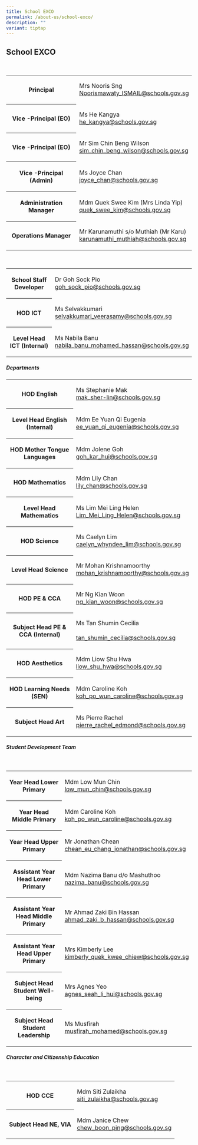 ```yaml
---
title: School EXCO
permalink: /about-us/school-exco/
description: ""
variant: tiptap
---
```

<h2><strong>School EXCO</strong></h2><p><br></p><table><tbody><tr><th rowspan="1" colspan="1"><p>Principal<br></p></th><td rowspan="1" colspan="1"><p>Mrs Nooris Sng<br><a href="mailto:Noorismawaty_ISMAIL@schools.gov.sg" rel="noopener noreferrer nofollow" target="_blank">Noorismawaty_ISMAIL@schools.gov.sg</a><br></p></td></tr><tr><th rowspan="1" colspan="1"><p>Vice -Principal (EO)</p></th><td rowspan="1" colspan="1"><p>Ms He Kangya<br><a href="mailto:he_kangya@schools.gov.sg" rel="noopener noreferrer nofollow" target="_blank">he_kangya@schools.gov.sg</a><br></p></td></tr><tr><th rowspan="1" colspan="1"><p>Vice -Principal (EO)</p></th><td rowspan="1" colspan="1"><p>Mr Sim Chin Beng Wilson<br><a href="mailto:sim_chin_beng_wilson@schools.gov.sg" rel="noopener noreferrer nofollow" target="_blank">sim_chin_beng_wilson@schools.gov.sg</a></p></td></tr><tr><th rowspan="1" colspan="1"><p>Vice -Principal (Admin)<br></p></th><td rowspan="1" colspan="1"><p>Ms Joyce Chan<br><a href="mailto:joyce_chan@schools.gov.sg" rel="noopener noreferrer nofollow" target="_blank">joyce_chan@schools.gov.sg</a><br></p></td></tr><tr><th rowspan="1" colspan="1"><p>Administration Manager</p></th><td rowspan="1" colspan="1"><p>Mdm Quek Swee Kim (Mrs Linda Yip)<br><a href="mailto:quek_swee_kim@schools.gov.sg" rel="noopener noreferrer nofollow" target="_blank">quek_swee_kim@schools.gov.sg</a><br></p></td></tr><tr><th rowspan="1" colspan="1"><p>Operations Manager</p></th><td rowspan="1" colspan="1"><p>Mr Karunamuthi s/o Muthiah (Mr Karu)<br><a href="mailto:karunamuthi_muthiah@schools.gov.sg" rel="noopener noreferrer nofollow" target="_blank">karunamuthi_muthiah@schools.gov.sg</a></p></td></tr></tbody></table><p><br></p><table><tbody><tr><th rowspan="1" colspan="1"><p>School Staff Developer</p></th><td rowspan="1" colspan="1"><p>Dr Goh Sock Pio<br><a href="mailto:goh_sock_pio@schools.gov.sg" rel="noopener noreferrer nofollow" target="_blank">goh_sock_pio@schools.gov.sg</a><br></p></td></tr><tr><th rowspan="1" colspan="1"><p>HOD ICT</p></th><td rowspan="1" colspan="1"><p>Ms Selvakkumari<br><a href="mailto:selvakkumari_veerasamy@schools.gov.sg" rel="noopener noreferrer nofollow" target="_blank">selvakkumari_veerasamy@schools.gov.sg</a></p></td></tr><tr><th rowspan="1" colspan="1"><p>Level Head ICT (Internal)</p></th><td rowspan="1" colspan="1"><p>Ms Nabila Banu<br><a href="mailto:nabila_banu_mohamed_hassan@schools.gov.sg" rel="noopener noreferrer nofollow" target="_blank">nabila_banu_mohamed_hassan@schools.gov.sg</a></p></td></tr></tbody></table><h5>Departments</h5><p></p><table><tbody><tr><th rowspan="1" colspan="1"><p>HOD English</p></th><td rowspan="1" colspan="1"><p>Ms Stephanie Mak<br><a href="mailto:mak_sher-lin@schools.gov.sg" rel="noopener noreferrer nofollow" target="_blank">mak_sher-lin@schools.gov.sg</a><br></p></td></tr><tr><th rowspan="1" colspan="1"><p>Level Head English (Internal)</p></th><td rowspan="1" colspan="1"><p>Mdm Ee Yuan Qi Eugenia<br><a href="mailto:ee_yuan_qi_eugenia@schools.gov.sg" rel="noopener noreferrer nofollow" target="_blank">ee_yuan_qi_eugenia@schools.gov.sg</a></p></td></tr><tr><th rowspan="1" colspan="1"><p>HOD Mother Tongue Languages</p></th><td rowspan="1" colspan="1"><p>Mdm Jolene Goh<br><a href="mailto:goh_kar_hui@schools.gov.sg" rel="noopener noreferrer nofollow" target="_blank">goh_kar_hui@schools.gov.sg</a><br></p></td></tr><tr><th rowspan="1" colspan="1"><p>HOD Mathematics</p></th><td rowspan="1" colspan="1"><p>Mdm Lily Chan<br><a href="mailto:lily_chan@schools.gov.sg" rel="noopener noreferrer nofollow" target="_blank">lily_chan@schools.gov.sg</a></p></td></tr><tr><th rowspan="1" colspan="1"><p>Level Head Mathematics</p></th><td rowspan="1" colspan="1"><p>Ms Lim Mei Ling Helen<br><a href="mailto:Lim_Mei_Ling_Helen@schools.gov.sg" rel="noopener noreferrer nofollow" target="_blank">Lim_Mei_Ling_Helen@schools.gov.sg</a></p></td></tr><tr><th rowspan="1" colspan="1"><p>HOD Science</p></th><td rowspan="1" colspan="1"><p>Ms Caelyn Lim<br><a href="mailto:caelyn_whyndee_lim@schools.gov.sg" rel="noopener noreferrer nofollow" target="_blank">caelyn_whyndee_lim@schools.gov.sg</a></p></td></tr><tr><th rowspan="1" colspan="1"><p>Level Head Science</p></th><td rowspan="1" colspan="1"><p>Mr Mohan Krishnamoorthy<br><a href="mailto:mohan_krishnamoorthy@schools.gov.sg" rel="noopener noreferrer nofollow" target="_blank">mohan_krishnamoorthy@schools.gov.sg</a></p></td></tr><tr><th rowspan="1" colspan="1"><p>HOD PE &amp; CCA</p></th><td rowspan="1" colspan="1"><p>Mr Ng Kian Woon<br><a href="mailto:ng_kian_woon@schools.gov.sg" rel="noopener noreferrer nofollow" target="_blank">ng_kian_woon@schools.gov.sg</a></p></td></tr><tr><th rowspan="1" colspan="1"><p>Subject Head PE &amp; CCA (Internal)</p></th><td rowspan="1" colspan="1"><p>Ms Tan Shumin Cecilia<br><br><a href="mailto:tan_shumin_cecilia@schools.gov.sg" rel="noopener noreferrer" target="_blank">tan_shumin_cecilia@schools.gov.sg</a></p></td></tr><tr><th rowspan="1" colspan="1"><p>HOD Aesthetics</p></th><td rowspan="1" colspan="1"><p>Mdm Liow Shu Hwa<br><a href="mailto:liow_shu_hwa@schools.gov.sg" rel="noopener noreferrer nofollow" target="_blank">liow_shu_hwa@schools.gov.sg</a></p></td></tr><tr><th rowspan="1" colspan="1"><p>HOD Learning Needs (SEN)</p></th><td rowspan="1" colspan="1"><p>Mdm Caroline Koh<br><a href="mailto:koh_po_wun_caroline@schools.gov.sg" rel="noopener noreferrer nofollow" target="_blank">koh_po_wun_caroline@schools.gov.sg</a></p></td></tr><tr><th rowspan="1" colspan="1"><p>Subject Head Art</p></th><td rowspan="1" colspan="1"><p>Ms Pierre Rachel<br><a href="mailto:pierre_rachel_edmond@schools.gov.sg" rel="noopener noreferrer nofollow" target="_blank">pierre_rachel_edmond@schools.gov.sg</a></p></td></tr></tbody></table><h5>Student Development Team</h5><p><br></p><table><tbody><tr><th rowspan="1" colspan="1"><p>Year Head Lower Primary</p></th><td rowspan="1" colspan="1"><p>Mdm Low Mun Chin<br><a href="mailto:low_mun_chin@schools.gov.sg" rel="noopener noreferrer nofollow" target="_blank">low_mun_chin@schools.gov.sg</a><br></p></td></tr><tr><th rowspan="1" colspan="1"><p>Year Head Middle Primary</p></th><td rowspan="1" colspan="1"><p>Mdm Caroline Koh<br><a href="mailto:koh_po_wun_caroline@schools.gov.sg" rel="noopener noreferrer nofollow" target="_blank">koh_po_wun_caroline@schools.gov.sg</a><br></p></td></tr><tr><th rowspan="1" colspan="1"><p>Year Head Upper Primary</p></th><td rowspan="1" colspan="1"><p>Mr Jonathan Chean<br><a href="mailto:chean_eu_chang_jonathan@schools.gov.sg" rel="noopener noreferrer nofollow" target="_blank">chean_eu_chang_jonathan@schools.gov.sg</a></p></td></tr><tr><th rowspan="1" colspan="1"><p>Assistant Year Head Lower Primary</p></th><td rowspan="1" colspan="1"><p>Mdm Nazima Banu d/o Mashuthoo<br><a href="mailto:nazima_banu@schools.gov.sg" rel="noopener noreferrer nofollow" target="_blank">nazima_banu@schools.gov.sg</a></p></td></tr><tr><th rowspan="1" colspan="1"><p>Assistant Year Head Middle Primary</p></th><td rowspan="1" colspan="1"><p>Mr Ahmad Zaki Bin Hassan<br><a href="mailto:ahmad_zaki_b_hassan@schools.gov.sg" rel="noopener noreferrer nofollow" target="_blank">ahmad_zaki_b_hassan@schools.gov.sg</a></p></td></tr><tr><th rowspan="1" colspan="1"><p>Assistant Year Head Upper Primary</p></th><td rowspan="1" colspan="1"><p>Mrs Kimberly Lee<br><a href="mailto:kimberly_quek_kwee_chiew@schools.gov.sg" rel="noopener noreferrer nofollow" target="_blank">kimberly_quek_kwee_chiew@schools.gov.sg</a></p></td></tr><tr><th rowspan="1" colspan="1"><p>Subject Head Student Well-being</p></th><td rowspan="1" colspan="1"><p>Mrs Agnes Yeo<br><a href="mailto:agnes_seah_li_hui@schools.gov.sg" rel="noopener noreferrer nofollow" target="_blank">agnes_seah_li_hui@schools.gov.sg</a></p></td></tr><tr><th rowspan="1" colspan="1"><p>Subject Head Student Leadership</p></th><td rowspan="1" colspan="1"><p>Ms Musfirah <br><a href="mailto:musfirah_mohamed@schools.gov.sg" rel="noopener noreferrer nofollow" target="_blank">musfirah_mohamed@schools.gov.sg</a></p></td></tr></tbody></table><h5>Character and Citizenship Education</h5><p><br></p><table><tbody><tr><th rowspan="1" colspan="1"><p>HOD CCE</p></th><td rowspan="1" colspan="1"><p>Mdm Siti Zulaikha<br><a href="mailto:siti_zulaikha@schools.gov.sg" rel="noopener noreferrer nofollow" target="_blank">siti_zulaikha@schools.gov.sg</a><br></p></td></tr><tr><th rowspan="1" colspan="1"><p>Subject Head NE, VIA</p></th><td rowspan="1" colspan="1"><p>Mdm Janice Chew<br><a href="mailto:chew_boon_ping@schools.gov.sg" rel="noopener noreferrer nofollow" target="_blank">chew_boon_ping@schools.gov.sg</a><br></p></td></tr></tbody></table><p></p>